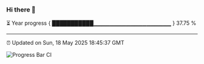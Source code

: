 ### Hi there 👋

⏳ Year progress { ███████████▁▁▁▁▁▁▁▁▁▁▁▁▁▁▁▁▁▁▁ } 37.75 %

---

⏰ Updated on Sun, 18 May 2025 18:45:37 GMT

![Progress Bar CI](https://github.com/IshwaranRudhara/GIT-ACTION/workflows/Progress%20Bar%20CI/badge.svg)
